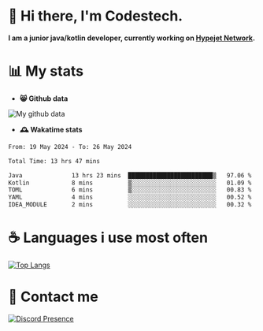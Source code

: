 # 👋 Hi there, I'm Codestech.
**I am a junior java/kotlin developer, currently working on [Hypejet Network](https://github.com/Hypejet).**

# 📊 My stats
- **😸 Github data**

![My github data](https://github-readme-stats.vercel.app/api?username=Codestech1&count_private=true&include_all_commits=true&theme=codeSTACKr)

- **🕰️ Wakatime stats**
<!--START_SECTION:waka-->

```txt
From: 19 May 2024 - To: 26 May 2024

Total Time: 13 hrs 47 mins

Java              13 hrs 23 mins  ████████████████████████▒   97.06 %
Kotlin            8 mins          ▒░░░░░░░░░░░░░░░░░░░░░░░░   01.09 %
TOML              6 mins          ▒░░░░░░░░░░░░░░░░░░░░░░░░   00.83 %
YAML              4 mins          ░░░░░░░░░░░░░░░░░░░░░░░░░   00.52 %
IDEA_MODULE       2 mins          ░░░░░░░░░░░░░░░░░░░░░░░░░   00.32 %
```

<!--END_SECTION:waka-->

# ☕ Languages i use most often
[![Top Langs](https://github-readme-stats.vercel.app/api/top-langs/?username=Codestech1&layout=compact&langs_count=8&exclude_repo=window5000.github.io&theme=codeSTACKr)](https://github.com/anuraghazra/github-readme-stats)

# 💬 Contact me
[![Discord Presence](https://lanyard.cnrad.dev/api/650718742157852740)](https://discord.com/users/650718742157852740)
</br>
